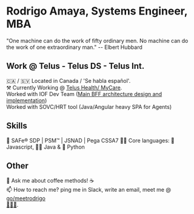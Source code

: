 # Rodrigo Amaya, Systems Engineer, MBA

"One machine can do the work of fifty ordinary men. No machine can do the work of one extraordinary man." -- Elbert Hubbard  

## Work @ Telus - Telus DS - Telus Int.
🇨🇦 / 🇸🇻 Located in Canada / 'Se habla español'.  
⚒ Currently Working @ [Telus Health/ MyCare](https://github.com/orgs/telus-health/teams/telus-health-mycare).  
Worked with IOF Dev Team ([Main BFF architecture design and implementation](https://github.com/telus/iof-frontdoor-bff/graphs/contributors))  
Worked with SOVC/HRT tool (Java/Angular heavy SPA for Agents)  


## Skills
🥷 SAFe® SDP | PSM™ | JSNAD | Pega CSSA7 
🦸‍♂️ Core languages: 🌽 Javascript, 🧙‍♂️ Java & 🐍 Python  

## Other
💬 Ask me about coffee methods! ☕️   
📫 How to reach me? ping me in Slack, write an email, meet me @ [go/meetrodrigo](http://go/meetrodrigo)   
[🦆🦆🦆](https://duckduckgo.com/spread).  
